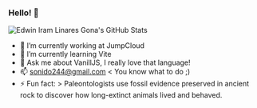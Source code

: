 ### Hello! 👋

![Edwin Iram Linares Gona's GitHub Stats](https://github-readme-stats.vercel.app/api?username=edlingao&&show_icons=true&title_color=EEC643&icon_color=E63462&text_color=BFD7EA&bg_color=0b3954)

- 🔭 I’m currently working at JumpCloud
- 🌱 I’m currently learning Vite
- 💬 Ask me about VanillJS, I really love that language!
- 📫 sonido244@gmail.com < You know what to do ;)
- ⚡ Fun fact: > Paleontologists use fossil evidence preserved in ancient rock to discover how long-extinct animals lived and behaved. 

<!--
**edlingao/edlingao** is a ✨ _special_ ✨ repository because its `README.md` (this file) appears on your GitHub profile.

Here are some ideas to get you started:
-->

